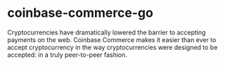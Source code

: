 # coinbase-commerce-go
Cryptocurrencies have dramatically lowered the barrier to accepting payments on the web. Coinbase Commerce makes it easier than ever to accept cryptocurrency in the way cryptocurrencies were designed to be accepted: in a truly peer-to-peer fashion.
